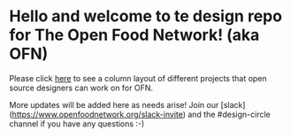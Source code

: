 # Hello and welcome to te design repo for The Open Food Network! (aka OFN)


Please click [here](https://github.com/orgs/openfoodfoundation/projects/3) to see a column layout of different projects that open source designers can work on for OFN.

More updates will be added here as needs arise! Join our [slack] (https://www.openfoodnetwork.org/slack-invite) and the #design-circle channel if you have any questions :-)

